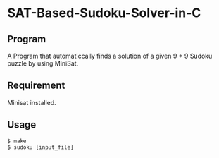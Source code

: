 # SAT-Based-Sudoku-Solver-in-C
## Program 
A Program that automaticcally finds a solution of a given 9 * 9 Sudoku puzzle by using MiniSat.

## Requirement
Minisat installed.

## Usage
```
$ make
$ sudoku [input_file]
```

